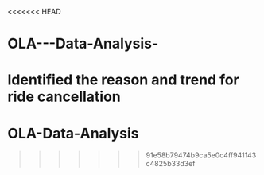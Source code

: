 <<<<<<< HEAD
# OLA---Data-Analysis-
 Identified the reason and trend for ride cancellation
=======
# OLA-Data-Analysis
>>>>>>> 91e58b79474b9ca5e0c4ff941143c4825b33d3ef
